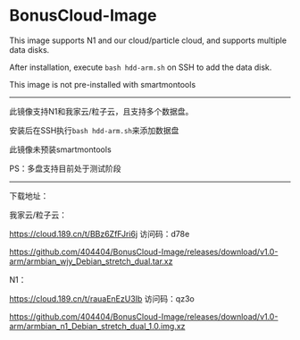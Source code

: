# BonusCloud-Image

This image supports N1 and our cloud/particle cloud, and supports multiple data disks.

After installation, execute `bash hdd-arm.sh` on SSH to add the data disk.

This image is not pre-installed with smartmontools

----------------------------------------------------------------------------------------------------------------------

此镜像支持N1和我家云/粒子云，且支持多个数据盘。

安装后在SSH执行`bash hdd-arm.sh`来添加数据盘

此镜像未预装smartmontools

PS：多盘支持目前处于测试阶段

----------------------------------------------------------------------------------------------------------------------

下载地址：


我家云/粒子云：

https://cloud.189.cn/t/BBz6ZfFJri6j  访问码：d78e

https://github.com/404404/BonusCloud-Image/releases/download/v1.0-arm/armbian_wjy_Debian_stretch_dual.tar.xz


N1： 

https://cloud.189.cn/t/rauaEnEzU3Ib 访问码：qz3o

https://github.com/404404/BonusCloud-Image/releases/download/v1.0-arm/armbian_n1_Debian_stretch_dual_1.0.img.xz

